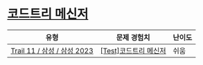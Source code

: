 # [코드트리 메신저](https://www.codetree.ai/trails/complete/curated-cards/2023-second-half-morning-2)

|유형|문제 경험치|난이도|
|---|---|---|
|[Trail 11 / 삼성 / 삼성 2023](https://www.codetree.ai/trail-info/corporate-recent/)|[[Test]코드트리 메신저](https://www.codetree.ai/trails/complete/curated-cards/2023-second-half-morning-2/)|쉬움|

